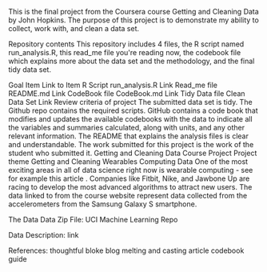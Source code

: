 This is the final project from the Coursera course Getting and Cleaning Data by John Hopkins. The purpose of this project is to demonstrate my ability to collect, work with, and clean a data set.

Repository contents
This repository includes 4 files, the R script named run_analysis.R, this read_me file you're reading now, the codebook file which explains more about the data set and the methodology, and the final tidy data set.

Goal	Item	Link to Item
R Script	run_analysis.R	Link
Read_me file	README.md	Link
CodeBook file	CodeBook.md	Link
Tidy Data file	Clean Data Set	Link
Review criteria of project
The submitted data set is tidy.
The Github repo contains the required scripts.
GitHub contains a code book that modifies and updates the available codebooks with the data to indicate all the variables and summaries calculated, along with units, and any other relevant information.
The README that explains the analysis files is clear and understandable.
The work submitted for this project is the work of the student who submitted it. Getting and Cleaning Data Course Project
Project theme
Getting and Cleaning Wearables Computing Data
One of the most exciting areas in all of data science right now is wearable computing - see for example this article . Companies like Fitbit, Nike, and Jawbone Up are racing to develop the most advanced algorithms to attract new users. The data linked to from the course website represent data collected from the accelerometers from the Samsung Galaxy S smartphone.

The Data
Data Zip File: UCI Machine Learning Repo

Data Description: link

References:
thoughtful bloke blog
melting and casting article
codebook guide
